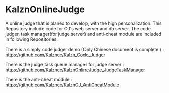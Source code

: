 # KalznOnlineJudge

A online judge that is planed to develop, with the high personalization. This Repository include code for OJ's web server and db server. The code judger, task manager(for judge server) and anti-cheat module are included in following Repositories.

There is a simply code judger demo (Only Chinese document is complete.) : https://github.com/Kalzncc/Kalzn_Code_Judger

There is the judge task queue manager for judge server : https://github.com/Kalzncc/KalznOnlineJudge_JudgeTaskManager

There is the anti-cheat module : https://github.com/Kalzncc/KalznOJ_AntiCheatModule
